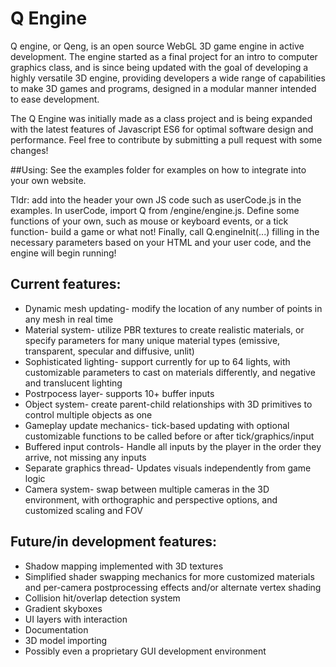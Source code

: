 # Q Engine

Q engine, or Qeng, is an open source WebGL 3D game engine in active development. The engine started as a final project for an intro to computer graphics class, and is since being updated with the goal of developing a highly versatile 3D engine, providing developers a wide range of capabilities to make 3D games and programs, designed in a modular manner intended to ease development.

The Q Engine was initially made as a class project and is being expanded with the latest features of Javascript ES6 for optimal software design and performance. Feel free to contribute by submitting a pull request with some changes!

##Using:
See the examples folder for examples on how to integrate into your own website.

Tldr: add into the header your own JS code such as userCode.js in the examples. In userCode, import Q from /engine/engine.js. Define some functions of your own, such as mouse or keyboard events, or a tick function- build a game or what not! Finally, call Q.engineInit(...) filling in the necessary parameters based on your HTML and your user code, and the engine will begin running!

## Current features:

*   Dynamic mesh updating- modify the location of any number of points in any mesh in real time
*   Material system- utilize PBR textures to create realistic materials, or specify parameters for many unique material types (emissive, transparent, specular and diffusive, unlit)
*   Sophisticated lighting- support currently for up to 64 lights, with customizable parameters to cast on materials differently, and negative and translucent lighting
*   Postrpocess layer- supports 10+ buffer inputs
*   Object system- create parent-child relationships with 3D primitives to control multiple objects as one
*   Gameplay update mechanics- tick-based updating with optional customizable functions to be called before or after tick/graphics/input
*   Buffered input controls- Handle all inputs by the player in the order they arrive, not missing any inputs
*   Separate graphics thread- Updates visuals independently from game logic
*   Camera system- swap between multiple cameras in the 3D environment, with orthographic and perspective options, and customized scaling and FOV

  

## Future/in development features:

*   Shadow mapping implemented with 3D textures
*   Simplified shader swapping mechanics for more customized materials and per-camera postprocessing effects and/or alternate vertex shading
*   Collision hit/overlap detection system
*   Gradient skyboxes
*   UI layers with interaction
*   Documentation
*   3D model importing
*   Possibly even a proprietary GUI development environment
